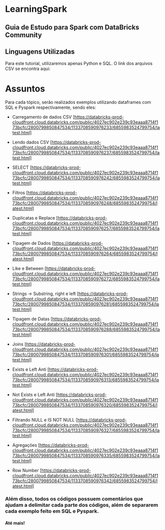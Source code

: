 # LearningSpark

## Guia de Estudo para Spark com DataBricks Community

## Linguagens Utilizadas

Para este tutorial, utilizaremos apenas Python e SQL. O link dos arquivos CSV se encontra aqui: 

# Assuntos

Para cada tópico, serão realizados exemplos utilizando dataframes com SQL e Pyspark respectivamente, sendo eles:

* Carregamento de dados CSV [https://databricks-prod-cloudfront.cloud.databricks.com/public/4027ec902e239c93eaaa8714f173bcfc/2800799850847534/1133708590976233/6855983524799754/latest.html]

* Lendo dados CSV [https://databricks-prod-cloudfront.cloud.databricks.com/public/4027ec902e239c93eaaa8714f173bcfc/2800799850847534/1133708590976237/6855983524799754/latest.html]

* SELECT [https://databricks-prod-cloudfront.cloud.databricks.com/public/4027ec902e239c93eaaa8714f173bcfc/2800799850847534/1133708590976242/6855983524799754/latest.html]

* Filtros [https://databricks-prod-cloudfront.cloud.databricks.com/public/4027ec902e239c93eaaa8714f173bcfc/2800799850847534/1133708590976248/6855983524799754/latest.html]

* Duplicatas e Replace [https://databricks-prod-cloudfront.cloud.databricks.com/public/4027ec902e239c93eaaa8714f173bcfc/2800799850847534/1133708590976257/6855983524799754/latest.html]

* Tipagem de Dados [https://databricks-prod-cloudfront.cloud.databricks.com/public/4027ec902e239c93eaaa8714f173bcfc/2800799850847534/1133708590976264/6855983524799754/latest.html]

* Like e Between [https://databricks-prod-cloudfront.cloud.databricks.com/public/4027ec902e239c93eaaa8714f173bcfc/2800799850847534/1133708590976272/6855983524799754/latest.html]

* Strings -> Substring, right e left [https://databricks-prod-cloudfront.cloud.databricks.com/public/4027ec902e239c93eaaa8714f173bcfc/2800799850847534/1133708590976281/6855983524799754/latest.html]

* Tipagem de Datas [https://databricks-prod-cloudfront.cloud.databricks.com/public/4027ec902e239c93eaaa8714f173bcfc/2800799850847534/1133708590976288/6855983524799754/latest.html]

* Joins [https://databricks-prod-cloudfront.cloud.databricks.com/public/4027ec902e239c93eaaa8714f173bcfc/2800799850847534/1133708590976301/6855983524799754/latest.html]

* Exists e Left Anti [https://databricks-prod-cloudfront.cloud.databricks.com/public/4027ec902e239c93eaaa8714f173bcfc/2800799850847534/1133708590976313/6855983524799754/latest.html]

* Not Exists e Left Anti [https://databricks-prod-cloudfront.cloud.databricks.com/public/4027ec902e239c93eaaa8714f173bcfc/2800799850847534/1133708590976320/6855983524799754/latest.html]

* Filtrando NULL e IS NOT NULL [https://databricks-prod-cloudfront.cloud.databricks.com/public/4027ec902e239c93eaaa8714f173bcfc/2800799850847534/1133708590976327/6855983524799754/latest.html]

* Agregações [https://databricks-prod-cloudfront.cloud.databricks.com/public/4027ec902e239c93eaaa8714f173bcfc/2800799850847534/1133708590976335/6855983524799754/latest.html]

* Row Number [https://databricks-prod-cloudfront.cloud.databricks.com/public/4027ec902e239c93eaaa8714f173bcfc/2800799850847534/1133708590976342/6855983524799754/latest.html]


### Além disso, todos os códigos possuem comentários que ajudam a delimitar cada parte dos códigos, além de separarem cada exemplo feito em SQL e Pyspark.

#### Até mais!
